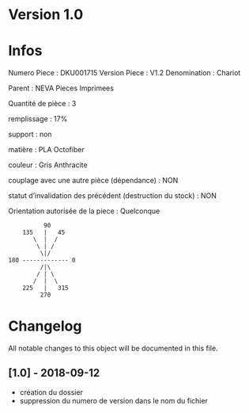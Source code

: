 # Version 1.0
# Infos
Numero Piece : DKU001715
Version Piece : V1.2
Denomination : Chariot

Parent : NEVA Pieces Imprimees

Quantité de pièce : 3

remplissage : 17%

support : non

matière : PLA Octofiber

couleur : Gris Anthracite

couplage avec une autre pièce (dépendance) : NON

statut d’invalidation des précédent (destruction du stock) : NON

Orientation autorisée de la piece : Quelconque
```
          90
    135   |   45
       \  |  /
        \ | /
         \|/
180 ------------- 0
         /|\
        / | \
       /  |  \   
    225   |   315
         270
```
	   
	  
# Changelog
All notable changes to this object will be documented in this file.


## [1.0] - 2018-09-12
- création du dossier
- suppression du numero de version dans le nom du fichier
